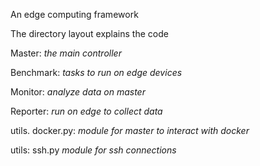 An edge computing framework

The directory layout explains the code



Master:                    *the main controller*   

Benchmark:           *tasks to run on edge devices*

Monitor:              *analyze data on master*

Reporter:                            *run on edge to collect data*

utils. docker.py:                             *module for master to interact with docker*

utils: ssh.py                                *module for ssh connections*

